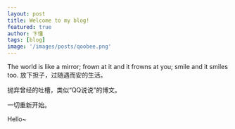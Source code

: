 ```yaml
---
layout: post
title: Welcome to my blog!
featured: true
author: 卞懂
tags: [blog]
image: '/images/posts/qoobee.png'
---
```

The world is like a mirror; frown at it and it frowns at you; smile and it smiles too.
放下担子，过随遇而安的生活。

抛弃曾经的吐槽，类似“QQ说说”的博文。

一切重新开始。

Hello~